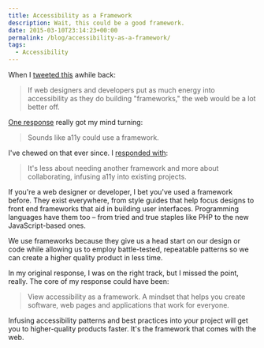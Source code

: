 ```yaml
---
title: Accessibility as a Framework
description: Wait, this could be a good framework.
date: 2015-03-10T23:14:23+00:00
permalink: /blog/accessibility-as-a-framework/
tags:
  - Accessibility
---
```


When I [tweeted this](https://twitter.com/DavidAKennedy/status/479991228239736832) awhile back:

> If web designers and developers put as much energy into accessibility as they do building "frameworks," the web would be a lot better off.

[One response](https://twitter.com/woodwardjd/status/479992364392792064) really got my mind turning:

> Sounds like a11y could use a framework.

I've chewed on that ever since. I [responded with](https://twitter.com/DavidAKennedy/status/479993801252286464):

> It's less about needing another framework and more about collaborating, infusing a11y into existing projects.

If you're a web designer or developer, I bet you've used a framework before. They exist everywhere, from style guides that help focus designs to front end frameworks that aid in building user interfaces. Programming languages have them too – from tried and true staples like PHP to the new JavaScript-based ones.

We use frameworks because they give us a head start on our design or code while allowing us to employ battle-tested, repeatable patterns so we can create a higher quality product in less time.

In my original response, I was on the right track, but I missed the point, really. The core of my response could have been:

> View accessibility as a framework. A mindset that helps you create software, web pages and applications that work for everyone.

Infusing accessibility patterns and best practices into your project will get you to higher-quality products faster. It's the framework that comes with the web.
